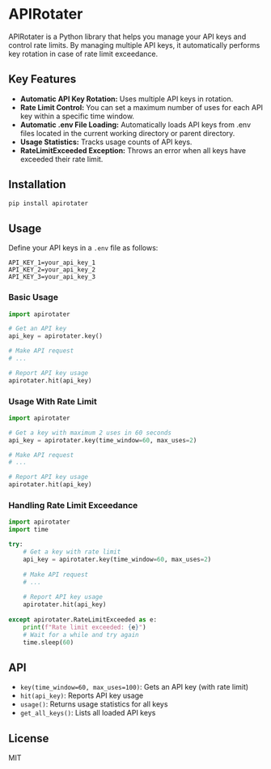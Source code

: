 # APIRotater

APIRotater is a Python library that helps you manage your API keys and control rate limits. By managing multiple API keys, it automatically performs key rotation in case of rate limit exceedance.

## Key Features

- **Automatic API Key Rotation:** Uses multiple API keys in rotation.
- **Rate Limit Control:** You can set a maximum number of uses for each API key within a specific time window.
- **Automatic .env File Loading:** Automatically loads API keys from .env files located in the current working directory or parent directory.
- **Usage Statistics:** Tracks usage counts of API keys.
- **RateLimitExceeded Exception:** Throws an error when all keys have exceeded their rate limit.

## Installation

```bash
pip install apirotater
```

## Usage

Define your API keys in a `.env` file as follows:

```
API_KEY_1=your_api_key_1
API_KEY_2=your_api_key_2
API_KEY_3=your_api_key_3
```

### Basic Usage

```python
import apirotater

# Get an API key
api_key = apirotater.key()

# Make API request
# ...

# Report API key usage
apirotater.hit(api_key)
```

### Usage With Rate Limit

```python
import apirotater

# Get a key with maximum 2 uses in 60 seconds
api_key = apirotater.key(time_window=60, max_uses=2)

# Make API request
# ...

# Report API key usage
apirotater.hit(api_key)
```

### Handling Rate Limit Exceedance

```python
import apirotater
import time

try:
    # Get a key with rate limit
    api_key = apirotater.key(time_window=60, max_uses=2)
    
    # Make API request
    # ...
    
    # Report API key usage
    apirotater.hit(api_key)
    
except apirotater.RateLimitExceeded as e:
    print(f"Rate limit exceeded: {e}")
    # Wait for a while and try again
    time.sleep(60)
```

## API

- `key(time_window=60, max_uses=100)`: Gets an API key (with rate limit)
- `hit(api_key)`: Reports API key usage
- `usage()`: Returns usage statistics for all keys
- `get_all_keys()`: Lists all loaded API keys

## License

MIT 